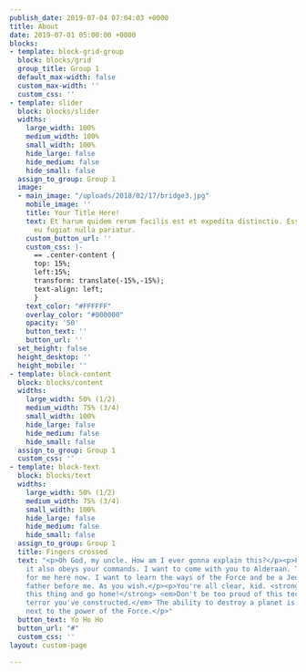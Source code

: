 ```yaml
---
publish_date: 2019-07-04 07:04:03 +0000
title: About
date: 2019-07-01 05:00:00 +0000
blocks:
- template: block-grid-group
  block: blocks/grid
  group_title: Group 1
  default_max-width: false
  custom_max-width: ''
  custom_css: ''
- template: slider
  block: blocks/slider
  widths:
    large_width: 100%
    medium_width: 100%
    small_width: 100%
    hide_large: false
    hide_medium: false
    hide_small: false
  assign_to_group: Group 1
  image:
  - main_image: "/uploads/2018/02/17/bridge3.jpg"
    mobile_image: ''
    title: Your Title Here!
    text: Et harum quidem rerum facilis est et expedita distinctio. Esse cillum dolore
      eu fugiat nulla pariatur.
    custom_button_url: ''
    custom_css: |-
      == .center-content {
      top: 15%;
      left:15%;
      transform: translate(-15%,-15%);
      text-align: left;
      }
    text_color: "#FFFFFF"
    overlay_color: "#000000"
    opacity: '50'
    button_text: ''
    button_url: ''
  set_height: false
  height_desktop: ''
  height_mobile: ''
- template: block-content
  block: blocks/content
  widths:
    large_width: 50% (1/2)
    medium_width: 75% (3/4)
    small_width: 100%
    hide_large: false
    hide_medium: false
    hide_small: false
  assign_to_group: Group 1
  custom_css: ''
- template: block-text
  block: blocks/text
  widths:
    large_width: 50% (1/2)
    medium_width: 75% (3/4)
    small_width: 100%
    hide_large: false
    hide_medium: false
    hide_small: false
  assign_to_group: Group 1
  title: Fingers crossed
  text: "<p>Oh God, my uncle. How am I ever gonna explain this?</p><p>Partially, but
    it also obeys your commands. I want to come with you to Alderaan. There's nothing
    for me here now. I want to learn the ways of the Force and be a Jedi, like my
    father before me. As you wish.</p><p>You're all clear, kid. <strong>Let's blow
    this thing and go home!</strong> <em>Don't be too proud of this technological
    terror you've constructed.</em> The ability to destroy a planet is insignificant
    next to the power of the Force.</p>"
  button_text: Yo Ho Ho
  button_url: "#"
  custom_css: ''
layout: custom-page

---
```

